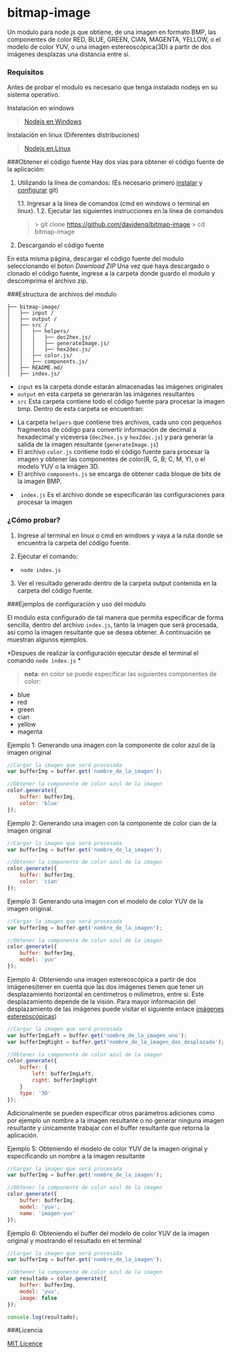 bitmap-image
===================
Un modulo para node.js que obtiene, de una imagen en formato BMP, las componentes de color RED, BLUE, GREEN, CIAN, MAGENTA, YELLOW, o el modelo de color YUV, o una imagen estereoscópica(3D) a partir de dos imágenes desplazas una distancia entre si.

### Requisitos

Antes de probar el modulo es necesario que tenga instalado nodejs en su sistema operativo.

Instalación en windows
> [Nodejs en Windows](http://blog.teamtreehouse.com/install-node-js-npm-windows)

Instalación en linux (Diferentes distribuciones)
> [Nodejs en Linux](https://github.com/nodejs/node-v0.x-archive/wiki/Installing-Node.js-via-package-manager?utm_source=[deliciuos]&utm_medium=twitter)

###Obtener el código fuente
Hay dos vías para obtener el código fuente de la aplicación:

1. Utilizando la línea de comandos: (Es necesario primero [instalar](https://git-scm.com/book/es/v1/Empezando-Instalando-Git) y [configurar](https://git-scm.com/book/es/v1/Empezando-Configurando-Git-por-primera-vez) git)

    1.1. Ingresar a la línea de comandos (cmd en windows o terminal en linux).
    1.2. Ejecutar las siguientes instrucciones en la línea de comandos
    > \>  git clone https://github.com/davidenq/bitmap-image
       \> cd bitmap-image

2. Descargando el código fuente

 En esta misma página, descargar el código fuente del modulo seleccionando el boton *Download ZIP*
Una vez que haya descargado o clonado el código fuente, ingrese a la carpeta donde guardo el modulo y descomprima el archivo zip.

###Estructura de archivos del modulo

```
├── bitmap-image/
│   ├── input /
│   ├── output /
│   ├── src /
│   │   ├── helpers/
│   │   │   ├── dec2hex.js/
│   │   │   ├── generateImage.js/
│   │   │   ├── hex2dec.js/
│   │   ├── color.js/
│   │   ├── components.js/
│   ├── README.md/
│   ├── index.js/
```

- `input` es la carpeta donde estarán almacenadas las imágenes originales
- `output` en esta carpeta se generarán las imágenes resultantes
- `src` Esta carpeta contiene todo el código fuente para procesar la imagen bmp. Dentro de esta carpeta se encuentran:
 * La carpeta `helpers`  que contiene  tres archivos, cada uno con pequeños fragmentos de código para convertir información de decimal a hexadecimal y viceversa (`dec2hex.js` y `hex2dec.js`) y para generar la salida de la imagen resultante (`generateImage.js`)
 * El archivo  `color.js` contiene todo el código fuente para procesar la imagen y obtener las componentes de color(R, G, B; C, M, Y), o el modelo YUV o la imágen 3D.
 * El archivo `components.js` se encarga de obtener cada bloque de bits de la imagen BMP.

- ` index.js` Es el archivo donde se especificarán las configuraciones para procesar la imagen

### ¿Cómo probar?
1. Ingrese al terminal en linux o cmd en windows y vaya a la ruta donde se encuentra la carpeta del código fuente.

2. Ejecutar el comando:

 * ` node index.js`

3. Ver el resultado generado dentro de la carpeta output contenida en la carpeta del código fuente.

###Ejemplos de configuración y uso del modulo

El modulo esta configurado de tal manera que permita especificar de forma sencilla, dentro del archivo `index.js`, tanto la imagen que será procesada, así como la imagen resultante que se desea obtener. A continuación se muestran algunos ejemplos.

*Despues de realizar la configuración ejecutar desde el terminal el comando `node index.js` *

>**nota**: en color se puede especificar las siguientes componentes de color:
 - blue
 - red
 - green
 - cian
 - yellow
 - magenta

Ejemplo 1: Generando una imagen con la componente de color azul de la imagen original
```js
//Cargar la imagen que será procesada
var bufferImg = buffer.get('nombre_de_la_imagen');

//Obtener la componente de color azul de la imagen
color.generate({
    buffer: bufferImg,
    color: 'blue'
});
```

Ejemplo 2: Generando una imagen con la componente de color cian de la imagen original
```js
//Cargar la imagen que será procesada
var bufferImg = buffer.get('nombre_de_la_imagen');

//Obtener la componente de color azul de la imagen
color.generate({
    buffer: bufferImg,
    color: 'cian'
});
```


Ejemplo 3: Generando una imagen  con el modelo de color YUV de la imagen original.
```js
//Cargar la imagen que será procesada
var bufferImg = buffer.get('nombre_de_la_imagen');

//Obtener la componente de color azul de la imagen
color.generate({
    buffer: bufferImg,
    model: 'yuv'
});
```

Ejemplo 4: Obteniendo una imagen estereoscópica a partir de dos imágenes(tener en cuenta que las dos imágenes tienen que tener un desplazamiento horizontal en  centimetros o milimetros, entre si. Este desplazamiento depende de la visión. Para mayor información del desplazamiento de las imágenes puede visitar el siguiente enlace [imágenes estereoscópicas](https://es.wikipedia.org/wiki/Estereoscop%C3%ADa))
```js
//Cargar la imagen que será procesada
var bufferImgLeft = buffer.get('nombre_de_la_imagen_uno');
var bufferImgRight = buffer.get('nombre_de_la_imagen_dos_desplazada');

//Obtener la componente de color azul de la imagen
color.generate({
    buffer: {
        left: bufferImgLeft,
        right: bufferImgRight
    }
    type: '3D'
});
```

Adicionalmente se pueden especificar otros parámetros adiciones como por ejemplo un nombre a la imagen resultante o no generar ninguna imagen resultante y únicamente trabajar con el buffer resultante que retorna la aplicación.

Ejemplo 5: Obteniendo el modelo de color YUV de la imagen original y especificando un nombre a la imagen resultante
```js
//Cargar la imagen que será procesada
var bufferImg = buffer.get('nombre_de_la_imagen');

//Obtener la componente de color azul de la imagen
color.generate({
    buffer: bufferImg,
    model: 'yuv',
    name: 'imagen-yuv'
});
```

Ejemplo 6: Obteniendo el buffer del modelo de color YUV de la imagen original y mostrando el resultado en el terminal
```js
//Cargar la imagen que será procesada
var bufferImg = buffer.get('nombre_de_la_imagen');

//Obtener la componente de color azul de la imagen
var resultado = color.generate({
    buffer: bufferImg,
    model: 'yuv',
    image: false
});

console.log(resultado);
```

###Licencia

[MIT Licence](https://github.com/davidenq/bitmap-image/blob/master/LICENSE)

